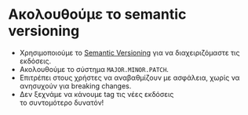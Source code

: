 # Ακολουθούμε το semantic versioning

- Χρησιμοποιούμε το [Semantic Versioning](http://semver.org) για να διαχειριζόμαστε τις εκδόσεις.
- Ακολουθούμε το σύστημα `MAJOR.MINOR.PATCH`.
- Επιτρέπει στους χρήστες να αναβαθμίζουν με ασφάλεια, χωρίς&nbsp;να ανησυχούν για breaking changes.
- Δεν ξεχνάμε να κάνουμε tag τις νέες εκδόσεις το&nbsp;συντομότερο&nbsp;δυνατόν!

